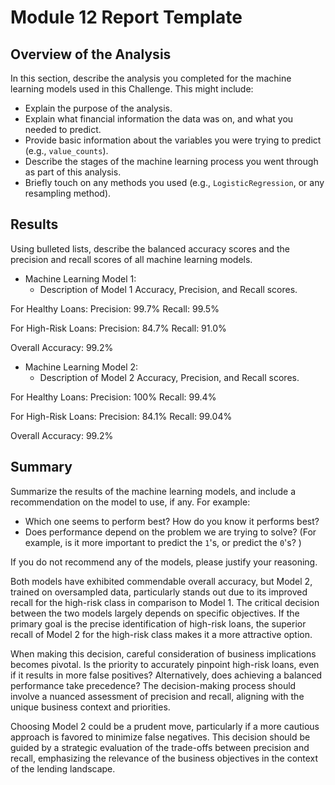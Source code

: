 # Module 12 Report Template

## Overview of the Analysis

In this section, describe the analysis you completed for the machine learning models used in this Challenge. This might include:

* Explain the purpose of the analysis.
* Explain what financial information the data was on, and what you needed to predict.
* Provide basic information about the variables you were trying to predict (e.g., `value_counts`).
* Describe the stages of the machine learning process you went through as part of this analysis.
* Briefly touch on any methods you used (e.g., `LogisticRegression`, or any resampling method).

## Results

Using bulleted lists, describe the balanced accuracy scores and the precision and recall scores of all machine learning models.

* Machine Learning Model 1:
  * Description of Model 1 Accuracy, Precision, and Recall scores.

For Healthy Loans:
Precision: 99.7%
Recall: 99.5%

For High-Risk Loans:
Precision: 84.7%
Recall: 91.0%

Overall Accuracy: 99.2%


* Machine Learning Model 2:
  * Description of Model 2 Accuracy, Precision, and Recall scores.

For Healthy Loans:
Precision: 100%
Recall: 99.4%

For High-Risk Loans:
Precision: 84.1%
Recall: 99.04%

Overall Accuracy: 99.2%

## Summary

Summarize the results of the machine learning models, and include a recommendation on the model to use, if any. For example:
* Which one seems to perform best? How do you know it performs best?
* Does performance depend on the problem we are trying to solve? (For example, is it more important to predict the `1`'s, or predict the `0`'s? )

If you do not recommend any of the models, please justify your reasoning.

Both models have exhibited commendable overall accuracy, but Model 2, trained on oversampled data, particularly stands out due to its improved recall for the high-risk class in comparison to Model 1. The critical decision between the two models largely depends on specific objectives. If the primary goal is the precise identification of high-risk loans, the superior recall of Model 2 for the high-risk class makes it a more attractive option.

When making this decision, careful consideration of business implications becomes pivotal. Is the priority to accurately pinpoint high-risk loans, even if it results in more false positives? Alternatively, does achieving a balanced performance take precedence? The decision-making process should involve a nuanced assessment of precision and recall, aligning with the unique business context and priorities.

Choosing Model 2 could be a prudent move, particularly if a more cautious approach is favored to minimize false negatives. This decision should be guided by a strategic evaluation of the trade-offs between precision and recall, emphasizing the relevance of the business objectives in the context of the lending landscape.





